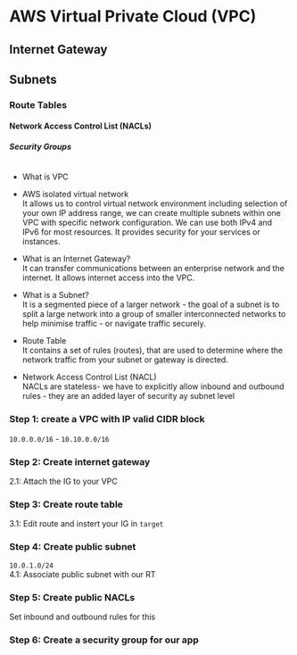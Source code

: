 # AWS Virtual Private Cloud (VPC)
## Internet Gateway
## Subnets
### Route Tables
#### Network Access Control List (NACLs)
##### Security Groups

![]()

- What is VPC
- AWS isolated virtual network<br>
It allows us to control virtual network environment including selection of your own IP address range, we can create multiple subnets within one VPC with specific network configuration. We can use both IPv4 and IPv6 for most resources. It provides security for your services or instances.

- What is an Internet Gateway?<br>
It can transfer communications between an enterprise network and the internet. It allows internet access into the VPC.

- What is a Subnet?<br>
It is a segmented piece of a larger network - the goal of a subnet is to split a large network into a group of smaller interconnected networks to help minimise traffic - or navigate traffic securely.

- Route Table<br>
It contains a set of rules (routes), that are used to determine where the network traffic from your subnet or gateway is directed.

- Network Access Control List (NACL)<br>
NACLs are stateless- we have to explicitly allow inbound and outbound rules - they are an added layer of security ay subnet level

### Step 1: create a VPC with IP valid CIDR block
`10.0.0.0/16` - `10.10.0.0/16`
### Step 2: Create internet gateway
2.1: Attach the IG to your VPC
### Step 3: Create route table
3.1: Edit route and instert your IG in `target`
### Step 4: Create public subnet
`10.0.1.0/24`<br>
4.1: Associate public subnet with our RT
### Step 5: Create public NACLs
Set inbound and outbound rules for this
### Step 6: Create a security group for our app